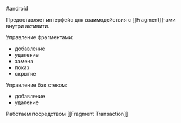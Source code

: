#android  

Предоставляет интерфейс для взаимодействия с [[Fragment]]-ами внутри активити.

Управление фрагментами:
- добавление
- удаление
- замена
- показ
- скрытие

Управление бэк стеком:
- добавление
- удаление

Работаем посредством [[Fragment Transaction]]